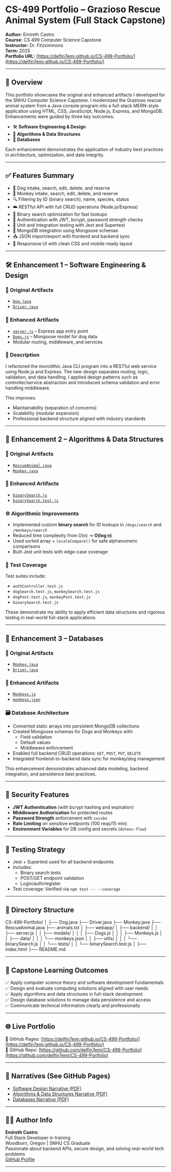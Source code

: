 # CS-499 Portfolio – Grazioso Rescue Animal System (Full Stack Capstone)

**Author:** Emireth Castro  
**Course:** CS 499 Computer Science Capstone  
**Instructor:** Dr. Fitzsimmons  
**Term:** 2025  
**Portfolio URL:** [https://delfin7emi.github.io/CS-499-Portfolio/](https://delfin7emi.github.io/CS-499-Portfolio/)

---

## 📌 Overview

This portfolio showcases the original and enhanced artifacts I developed for the SNHU Computer Science Capstone. I modernized the Grazioso rescue animal system from a Java console program into a full-stack MERN-style application using HTML, CSS, JavaScript, Node.js, Express, and MongoDB. Enhancements were guided by three key outcomes:

- 🛠️ **Software Engineering & Design**
- 🧠 **Algorithms & Data Structures**
- 💾 **Databases**

Each enhancement demonstrates the application of industry best practices in architecture, optimization, and data integrity.

---

## ✅ Features Summary

- 🐶 Dog intake, search, edit, delete, and reserve
- 🐒 Monkey intake, search, edit, delete, and reserve
- 🔍 Filtering by ID (binary search), name, species, status
- ☁️ RESTful API with full CRUD operations (Node.js/Express)
- 🧠 Binary search optimization for fast lookups
- 🔐 Authentication with JWT, bcrypt, password strength checks
- 🧪 Unit and integration testing with Jest and Supertest
- 💾 MongoDB integration using Mongoose schemas
- 📤 JSON import/export with frontend and backend sync
- 🎨 Responsive UI with clean CSS and mobile-ready layout

---

## 🛠️ Enhancement 1 – Software Engineering & Design

### 🧾 Original Artifacts
- [`Dog.java`](Dog.java)
- [`Driver.java`](Driver.java)

### 🚀 Enhanced Artifacts
- [`server.js`](webapp/backend/server.js) – Express app entry point
- [`Dogs.js`](webapp/backend/models/Dogs.js) – Mongoose model for dog data
- Modular routing, middleware, and services

### 🧩 Description

I refactored the monolithic Java CLI program into a RESTful web service using Node.js and Express. The new design separates routing, logic, validation, and data handling. I applied design patterns such as controller/service abstraction and introduced schema validation and error handling middleware.

This improves:
- Maintainability (separation of concerns)
- Scalability (modular expansion)
- Professional backend structure aligned with industry standards

---

## 🧠 Enhancement 2 – Algorithms & Data Structures

### 🧾 Original Artifacts
- [`RescueAnimal.java`](RescueAnimal.java)
- [`Monkey.java`](Monkey.java)

### 🚀 Enhanced Artifacts
- [`binarySearch.js`](webapp/backend/utils/binarySearch.js)
- [`binarySearch.test.js`](webapp/backend/tests/binarySearch.test.js)

### ⚙️ Algorithmic Improvements

- Implemented custom **binary search** for ID lookups in `/dogs/search` and `/monkeys/search`
- Reduced time complexity from O(n) → **O(log n)**
- Used sorted array + `localeCompare()` for safe alphanumeric comparisons
- Built Jest unit tests with edge-case coverage

### 🧪 Test Coverage

Test suites include:
- `authController.test.js`
- `dogSearch.test.js`, `monkeySearch.test.js`
- `dogPost.test.js`, `monkeyPost.test.js`
- `binarySearch.test.js`

These demonstrate my ability to apply efficient data structures and rigorous testing in real-world full-stack applications.

---

## 💾 Enhancement 3 – Databases

### 🧾 Original Artifacts
- [`Monkey.java`](Monkey.java)
- [`Driver.java`](Driver.java)

### 🚀 Enhanced Artifacts
- [`Monkeys.js`](webapp/backend/models/Monkeys.js)
- [`monkeys.json`](webapp/backend/data/monkeys.json)

### 🗃️ Database Architecture

- Converted static arrays into persistent MongoDB collections
- Created Mongoose schemas for Dogs and Monkeys with:
  - Field validation
  - Default values
  - Middleware enforcement
- Enabled full backend CRUD operations: `GET`, `POST`, `PUT`, `DELETE`
- Integrated frontend-to-backend data sync for monkey/dog management

This enhancement demonstrates advanced data modeling, backend integration, and persistence best practices.

---

## 🔐 Security Features

- **JWT Authentication** (with bcrypt hashing and expiration)
- **Middleware Authorization** for protected routes
- **Password Strength** enforcement with `zxcvbn`
- **Rate Limiting** on sensitive endpoints (100 reqs/15 min)
- **Environment Variables** for DB config and secrets (`dotenv-flow`)

---

## 🧪 Testing Strategy

- Jest + Supertest used for all backend endpoints
- Includes:
  - Binary search tests
  - POST/GET endpoint validation
  - Login/auth/register
- Test coverage: Verified via `npm test -- --coverage`

---

## 🧭 Directory Structure
CS-499-Portfolio/
│
├── Dog.java
├── Driver.java
├── Monkey.java
├── RescueAnimal.java
├── animals.txt
│
├── webapp/
│ ├── backend/
│ │ ├── server.js
│ │ ├── models/
│ │ │ ├── Dogs.js
│ │ │ ├── Monkeys.js
│ │ ├── data/
│ │ │ └── monkeys.json
│ │ ├── utils/
│ │ │ └── binarySearch.js
│ │ └── tests/
│ │ └── binarySearch.test.js
│
├── index.html
├── README.md

---

## 🧠 Capstone Learning Outcomes

✅ Apply computer science theory and software development fundamentals  
✅ Design and evaluate computing solutions aligned with user needs  
✅ Apply algorithms and data structures in full-stack development  
✅ Design database solutions to manage data persistence and access  
✅ Communicate technical information clearly and professionally  

---

## 🌐 Live Portfolio

🔗 GitHub Pages: [https://delfin7emi.github.io/CS-499-Portfolio/](https://delfin7emi.github.io/CS-499-Portfolio/)  
🔗 GitHub Repo: [https://github.com/delfin7emi/CS-499-Portfolio](https://github.com/delfin7emi/CS-499-Portfolio)

---

## 📄 Narratives (See GitHub Pages)

- [Software Design Narrative (PDF)](docs/software-engineering-narrative.pdf)
- [Algorithms & Data Structures Narrative (PDF)](docs/algorithms-data-structure-narrative.pdf)
- [Databases Narrative (PDF)](docs/database-narrative.pdf)

---

## 👩‍💻 Author Info

**Emireth Castro**  
Full Stack Developer in training  
Woodburn, Oregon | SNHU CS Graduate  
Passionate about backend APIs, secure design, and solving real-world tech problems  
[GitHub Profile](https://github.com/delfin7emi) 

---



